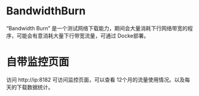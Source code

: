 # BandwidthBurn
“Bandwidth Burn” 是一个测试网络下载能力，期间会大量消耗下行网络带宽的程序，可能会有意消耗大量下行带宽流量，可通过 Docke部署。

# 自带监控页面
访问 http://ip:8182 可访问监控页面，可以查看 12个月的流量使用情况。以及每天的下载数据统计。